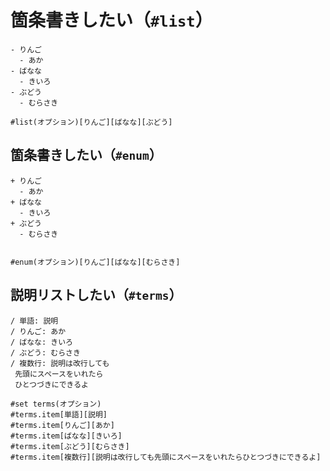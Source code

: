 # 箇条書きしたい（``#list``）

```text
- りんご
  - あか
- ばなな
  - きいろ
- ぶどう
  - むらさき

#list(オプション)[りんご][ばなな][ぶどう]
```

## 箇条書きしたい（``#enum``）

```text
+ りんご
  - あか
+ ばなな
  - きいろ
+ ぶどう
  - むらさき


#enum(オプション)[りんご][ばなな][むらさき]
```

## 説明リストしたい（``#terms``）

```text
/ 単語: 説明
/ りんご: あか
/ ばなな: きいろ
/ ぶどう: むらさき
/ 複数行: 説明は改行しても
 先頭にスペースをいれたら
 ひとつづきにできるよ

#set terms(オプション)
#terms.item[単語][説明]
#terms.item[りんご][あか]
#terms.item[ばなな][きいろ]
#terms.item[ぶどう][むらさき]
#terms.item[複数行][説明は改行しても先頭にスペースをいれたらひとつづきにできるよ]
```
